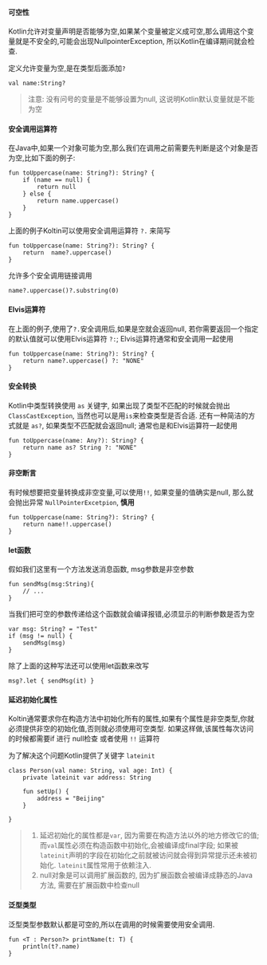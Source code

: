 #### 可空性

Kotlin允许对变量声明是否能够为空,如果某个变量被定义成可空,那么调用这个变量就是不安全的,可能会出现NullpointerException, 所以Kotlin在编译期间就会检查.

定义允许变量为空,是在类型后面添加`?`

```
val name:String?
```

> 注意: 没有问号的变量是不能够设置为null, 这说明Kotlin默认变量就是不能为空


#### 安全调用运算符

在Java中,如果一个对象可能为空,那么我们在调用之前需要先判断是这个对象是否为空,比如下面的例子:

```
fun toUppercase(name: String?): String? {
    if (name == null) {
        return null
    } else {
        return name.uppercase()
    }
}
```

上面的例子Koltin可以使用安全调用运算符 `?.` 来简写

```
fun toUppercase(name: String?): String? {
    return  name?.uppercase()
}
```

允许多个安全调用链接调用

```
name?.uppercase()?.substring(0)
```


#### Elvis运算符
在上面的例子,使用了`?.`安全调用后,如果是空就会返回null, 若你需要返回一个指定的默认值就可以使用Elvis运算符 `?:`; Elvis运算符通常和安全调用一起使用

```
fun toUppercase(name: String?): String? {
    return name?.uppercase() ?: "NONE"
}
```


#### 安全转换

Kotlin中类型转换使用 `as` 关键字, 如果出现了类型不匹配的时候就会抛出`ClassCastException`, 当然也可以是用`is`来检查类型是否合适. 还有一种简洁的方式就是 `as?`, 如果类型不匹配就会返回null; 通常也是和Elvis运算符一起使用

```
fun toUppercase(name: Any?): String? {
    return name as? String ?: "NONE"
}
```

#### 非空断言

有时候想要把变量转换成非空变量,可以使用`!!`, 如果变量的值确实是null, 那么就会抛出异常 `NullPointerExcetpion`, **慎用**

```
fun toUppercase(name: String?): String? {
    return name!!.uppercase()
}
```


#### let函数
假如我们这里有一个方法发送消息函数, msg参数是非空参数

```
fun sendMsg(msg:String){
    // ...
}
```

当我们把可空的参数传递给这个函数就会编译报错,必须显示的判断参数是否为空

```
var msg: String? = "Test"
if (msg != null) {
    sendMsg(msg)
}
```

除了上面的这种写法还可以使用let函数来改写

```
msg?.let { sendMsg(it) }
```


#### 延迟初始化属性

Koltin通常要求你在构造方法中初始化所有的属性,如果有个属性是非空类型,你就必须提供非空的初始化值,否则就必须使用可空类型. 如果这样做,该属性每次访问的时候都需要if 进行 null检查 或者使用 `!!` 运算符

为了解决这个问题Kotlin提供了关键字 `lateinit`

```
class Person(val name: String, val age: Int) {
    private lateinit var address: String

    fun setUp() {
        address = "Beijing"
    }

}
```

> 1. 延迟初始化的属性都是`var`, 因为需要在构造方法以外的地方修改它的值; 而`val`属性必须在构造函数中初始化,会被编译成final字段; 如果被`lateinit`声明的字段在初始化之前就被访问就会得到异常提示还未被初始化. `lateinit`属性常用于依赖注入.
> 2. null对象是可以调用扩展函数的, 因为扩展函数会被编译成静态的Java方法, 需要在扩展函数中检查null


#### 泛型类型
泛型类型参数默认都是可空的,所以在调用的时候需要使用安全调用.

```
fun <T : Person?> printName(t: T) {
    println(t?.name)
}
```